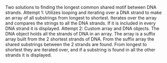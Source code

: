 Two solutions to finding the longest common shared motif between DNA strands. 
Attempt 1: Utilizes looping and iterating over a DNA strand to make an array of all substrings from longest to shortest. Iterates over the array and compares the strings to all the DNA strands. If it is included in every DNA strand it is displayed.
Attempt 2: Custom array and DNA objects. The DNA object holds all the strands of DNA in an array. The array is a suffix array built from the 2 shortest strands of DNA. From the suffix array the shared substrings between the 2 strands are found. From longest to shortest they are iterated over, and if a substring is found in all the other strands it is displayed.
